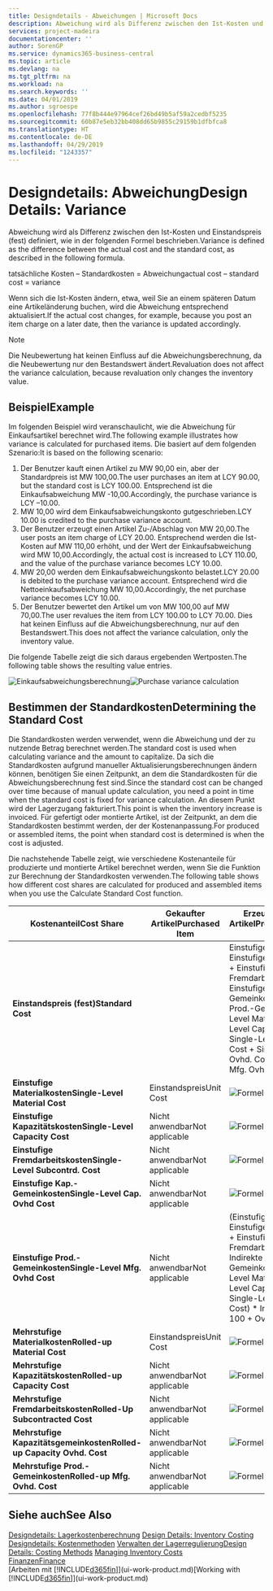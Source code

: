 ```yaml
---
title: Designdetails - Abweichungen | Microsoft Docs
description: Abweichung wird als Differenz zwischen den Ist-Kosten und Einstandspreis (fest) definiert, wie in der folgenden Formel beschrieben.
services: project-madeira
documentationcenter: ''
author: SorenGP
ms.service: dynamics365-business-central
ms.topic: article
ms.devlang: na
ms.tgt_pltfrm: na
ms.workload: na
ms.search.keywords: ''
ms.date: 04/01/2019
ms.author: sgroespe
ms.openlocfilehash: 77f8b444e97964cef26bd49b5af59a2cedbf5235
ms.sourcegitcommit: 60b87e5eb32bb408dd65b9855c29159b1dfbfca8
ms.translationtype: HT
ms.contentlocale: de-DE
ms.lasthandoff: 04/29/2019
ms.locfileid: "1243357"
---
```

# <a name="design-details-variance"></a><span data-ttu-id="7ff00-103">Designdetails: Abweichung</span><span class="sxs-lookup"><span data-stu-id="7ff00-103">Design Details: Variance</span></span>
<span data-ttu-id="7ff00-104">Abweichung wird als Differenz zwischen den Ist-Kosten und Einstandspreis (fest) definiert, wie in der folgenden Formel beschrieben.</span><span class="sxs-lookup"><span data-stu-id="7ff00-104">Variance is defined as the difference between the actual cost and the standard cost, as described in the following formula.</span></span>  

 <span data-ttu-id="7ff00-105">tatsächliche Kosten – Standardkosten = Abweichung</span><span class="sxs-lookup"><span data-stu-id="7ff00-105">actual cost – standard cost = variance</span></span>  

 <span data-ttu-id="7ff00-106">Wenn sich die Ist-Kosten ändern, etwa, weil Sie an einem späteren Datum eine Artikeländerung buchen, wird die Abweichung entsprechend aktualisiert.</span><span class="sxs-lookup"><span data-stu-id="7ff00-106">If the actual cost changes, for example, because you post an item charge on a later date, then the variance is updated accordingly.</span></span>  

> [!NOTE]  
>  <span data-ttu-id="7ff00-107">Die Neubewertung hat keinen Einfluss auf die Abweichungsberechnung, da die Neubewertung nur den Bestandswert ändert.</span><span class="sxs-lookup"><span data-stu-id="7ff00-107">Revaluation does not affect the variance calculation, because revaluation only changes the inventory value.</span></span>  

## <a name="example"></a><span data-ttu-id="7ff00-108">Beispiel</span><span class="sxs-lookup"><span data-stu-id="7ff00-108">Example</span></span>  
 <span data-ttu-id="7ff00-109">Im folgenden Beispiel wird veranschaulicht, wie die Abweichung für Einkaufsartikel berechnet wird.</span><span class="sxs-lookup"><span data-stu-id="7ff00-109">The following example illustrates how variance is calculated for purchased items.</span></span> <span data-ttu-id="7ff00-110">Die basiert auf dem folgenden Szenario:</span><span class="sxs-lookup"><span data-stu-id="7ff00-110">It is based on the following scenario:</span></span>  

1.  <span data-ttu-id="7ff00-111">Der Benutzer kauft einen Artikel zu MW 90,00 ein, aber der Standardpreis ist MW 100,00.</span><span class="sxs-lookup"><span data-stu-id="7ff00-111">The user purchases an item at LCY 90.00, but the standard cost is LCY 100.00.</span></span> <span data-ttu-id="7ff00-112">Entsprechend ist die Einkaufsabweichung MW -10,00.</span><span class="sxs-lookup"><span data-stu-id="7ff00-112">Accordingly, the purchase variance is LCY –10.00.</span></span>  
2.  <span data-ttu-id="7ff00-113">MW 10,00 wird dem Einkaufsabweichungskonto gutgeschrieben.</span><span class="sxs-lookup"><span data-stu-id="7ff00-113">LCY 10.00 is credited to the purchase variance account.</span></span>  
3.  <span data-ttu-id="7ff00-114">Der Benutzer erzeugt einen Artikel Zu-/Abschlag von MW 20,00.</span><span class="sxs-lookup"><span data-stu-id="7ff00-114">The user posts an item charge of LCY 20.00.</span></span> <span data-ttu-id="7ff00-115">Entsprechend werden die Ist-Kosten auf MW 110,00 erhöht, und der Wert der Einkaufsabweichung wird MW 10,00.</span><span class="sxs-lookup"><span data-stu-id="7ff00-115">Accordingly, the actual cost is increased to LCY 110.00, and the value of the purchase variance becomes LCY 10.00.</span></span>  
4.  <span data-ttu-id="7ff00-116">MW 20,00 werden dem Einkaufsabweichungskonto belastet.</span><span class="sxs-lookup"><span data-stu-id="7ff00-116">LCY 20.00 is debited to the purchase variance account.</span></span> <span data-ttu-id="7ff00-117">Entsprechend wird die Nettoeinkaufsabweichung MW 10,00.</span><span class="sxs-lookup"><span data-stu-id="7ff00-117">Accordingly, the net purchase variance becomes LCY 10.00.</span></span>  
5.  <span data-ttu-id="7ff00-118">Der Benutzer bewertet den Artikel um von MW 100,00 auf MW 70,00.</span><span class="sxs-lookup"><span data-stu-id="7ff00-118">The user revalues the item from LCY 100.00 to LCY 70.00.</span></span> <span data-ttu-id="7ff00-119">Dies hat keinen Einfluss auf die Abweichungsberechnung, nur auf den Bestandswert.</span><span class="sxs-lookup"><span data-stu-id="7ff00-119">This does not affect the variance calculation, only the inventory value.</span></span>  

 <span data-ttu-id="7ff00-120">Die folgende Tabelle zeigt die sich daraus ergebenden Wertposten.</span><span class="sxs-lookup"><span data-stu-id="7ff00-120">The following table shows the resulting value entries.</span></span>  

 <span data-ttu-id="7ff00-121">![Einkaufsabweichungsberechnung](media/design_details_inventory_costing_11_purchase_variance.png "Einkaufsabweichungsberechnung")</span><span class="sxs-lookup"><span data-stu-id="7ff00-121">![Purchase variance calculation](media/design_details_inventory_costing_11_purchase_variance.png "Purchase variance calculation")</span></span>  

## <a name="determining-the-standard-cost"></a><span data-ttu-id="7ff00-122">Bestimmen der Standardkosten</span><span class="sxs-lookup"><span data-stu-id="7ff00-122">Determining the Standard Cost</span></span>  
 <span data-ttu-id="7ff00-123">Die Standardkosten werden verwendet, wenn die Abweichung und der zu nutzende Betrag berechnet werden.</span><span class="sxs-lookup"><span data-stu-id="7ff00-123">The standard cost is used when calculating variance and the amount to capitalize.</span></span> <span data-ttu-id="7ff00-124">Da sich die Standardkosten aufgrund manueller Aktualisierungsberechnungen ändern können, benötigen Sie einen Zeitpunkt, an dem die Standardkosten für die Abweichungsberechnung fest sind.</span><span class="sxs-lookup"><span data-stu-id="7ff00-124">Since the standard cost can be changed over time because of manual update calculation, you need a point in time when the standard cost is fixed for variance calculation.</span></span> <span data-ttu-id="7ff00-125">An diesem Punkt wird der Lagerzugang fakturiert.</span><span class="sxs-lookup"><span data-stu-id="7ff00-125">This point is when the inventory increase is invoiced.</span></span> <span data-ttu-id="7ff00-126">Für gefertigt oder montierte Artikel, ist der Zeitpunkt, an dem die Standardkosten bestimmt werden, der der Kostenanpassung.</span><span class="sxs-lookup"><span data-stu-id="7ff00-126">For produced or assembled items, the point when standard cost is determined is when the cost is adjusted.</span></span>  

 <span data-ttu-id="7ff00-127">Die nachstehende Tabelle zeigt, wie verschiedene Kostenanteile für produzierte und montierte Artikel berechnet werden, wenn Sie die Funktion zur Berechnung der Standardkosten verwenden.</span><span class="sxs-lookup"><span data-stu-id="7ff00-127">The following table shows how different cost shares are calculated for produced and assembled items when you use the Calculate Standard Cost function.</span></span>  

|<span data-ttu-id="7ff00-128">Kostenanteil</span><span class="sxs-lookup"><span data-stu-id="7ff00-128">Cost Share</span></span>|<span data-ttu-id="7ff00-129">Gekaufter Artikel</span><span class="sxs-lookup"><span data-stu-id="7ff00-129">Purchased Item</span></span>|<span data-ttu-id="7ff00-130">Erzeugter/Montierter Artikel</span><span class="sxs-lookup"><span data-stu-id="7ff00-130">Produced/Assembled Item</span></span>|  
|----------------|--------------------|------------------------------|  
|<span data-ttu-id="7ff00-131">**Einstandspreis (fest)**</span><span class="sxs-lookup"><span data-stu-id="7ff00-131">**Standard Cost**</span></span>||<span data-ttu-id="7ff00-132">Einstufige Materialkosten + Einstufige Kapazitätskosten + Einstufige Fremdarbeitskosten + Einstufige Kap.-Gemeinkosten + Einstufige Prod.-Gemeinkosten</span><span class="sxs-lookup"><span data-stu-id="7ff00-132">Single-Level Material Cost + Single-Level Capacity Cost + Single-Level Subcontrd. Cost + Single-Level Cap. Ovhd. Cost + Single-Level Mfg. Ovhd. Cost</span></span>|  
|<span data-ttu-id="7ff00-133">**Einstufige Materialkosten**</span><span class="sxs-lookup"><span data-stu-id="7ff00-133">**Single-Level Material Cost**</span></span>|<span data-ttu-id="7ff00-134">Einstandspreis</span><span class="sxs-lookup"><span data-stu-id="7ff00-134">Unit Cost</span></span>|<span data-ttu-id="7ff00-135">![Formel 1](media/design_details_inventory_costing_11_equation_1.png "Formel 1")</span><span class="sxs-lookup"><span data-stu-id="7ff00-135">![Equation 1](media/design_details_inventory_costing_11_equation_1.png "Equation 1")</span></span>|  
|<span data-ttu-id="7ff00-136">**Einstufige Kapazitätskosten**</span><span class="sxs-lookup"><span data-stu-id="7ff00-136">**Single-Level Capacity Cost**</span></span>|<span data-ttu-id="7ff00-137">Nicht anwendbar</span><span class="sxs-lookup"><span data-stu-id="7ff00-137">Not applicable</span></span>|<span data-ttu-id="7ff00-138">![Formel 2](media/design_details_inventory_costing_11_equation_2.png "Formel 2")</span><span class="sxs-lookup"><span data-stu-id="7ff00-138">![Equation 2](media/design_details_inventory_costing_11_equation_2.png "Equation 2")</span></span>|  
|<span data-ttu-id="7ff00-139">**Einstufige Fremdarbeitskosten**</span><span class="sxs-lookup"><span data-stu-id="7ff00-139">**Single-Level Subcontrd. Cost**</span></span>|<span data-ttu-id="7ff00-140">Nicht anwendbar</span><span class="sxs-lookup"><span data-stu-id="7ff00-140">Not applicable</span></span>|<span data-ttu-id="7ff00-141">![Formel 3](media/design_details_inventory_costing_11_equation_3.png "Formel 3")</span><span class="sxs-lookup"><span data-stu-id="7ff00-141">![Equation 3](media/design_details_inventory_costing_11_equation_3.png "Equation 3")</span></span>|  
|<span data-ttu-id="7ff00-142">**Einstufige Kap.-Gemeinkosten**</span><span class="sxs-lookup"><span data-stu-id="7ff00-142">**Single-Level Cap. Ovhd Cost**</span></span>|<span data-ttu-id="7ff00-143">Nicht anwendbar</span><span class="sxs-lookup"><span data-stu-id="7ff00-143">Not applicable</span></span>|<span data-ttu-id="7ff00-144">![Formel 4](media/design_details_inventory_costing_11_equation_4.png "Formel 4")</span><span class="sxs-lookup"><span data-stu-id="7ff00-144">![Equation 4](media/design_details_inventory_costing_11_equation_4.png "Equation 4")</span></span>|  
|<span data-ttu-id="7ff00-145">**Einstufige Prod.-Gemeinkosten**</span><span class="sxs-lookup"><span data-stu-id="7ff00-145">**Single-Level Mfg. Ovhd Cost**</span></span>|<span data-ttu-id="7ff00-146">Nicht anwendbar</span><span class="sxs-lookup"><span data-stu-id="7ff00-146">Not applicable</span></span>|<span data-ttu-id="7ff00-147">(Einstufige Materialkosten + Einstufige Kapazitätskosten + Einstufige Fremdarbeitskosten) \* Indirekte Kosten %/100 + Gemeinkostensatz</span><span class="sxs-lookup"><span data-stu-id="7ff00-147">(Single-Level Material Cost + Single-Level Capacity Cost + Single-Level Subcontrd. Cost) \* Indirect Cost % / 100 + Overhead Rate</span></span>|  
|<span data-ttu-id="7ff00-148">**Mehrstufige Materialkosten**</span><span class="sxs-lookup"><span data-stu-id="7ff00-148">**Rolled-up Material Cost**</span></span>|<span data-ttu-id="7ff00-149">Einstandspreis</span><span class="sxs-lookup"><span data-stu-id="7ff00-149">Unit Cost</span></span>|<span data-ttu-id="7ff00-150">![Formel 5](media/design_details_inventory_costing_11_equation_5.png "Formel 5")</span><span class="sxs-lookup"><span data-stu-id="7ff00-150">![Equation 5](media/design_details_inventory_costing_11_equation_5.png "Equation 5")</span></span>|  
|<span data-ttu-id="7ff00-151">**Mehrstufige Kapazitätskosten**</span><span class="sxs-lookup"><span data-stu-id="7ff00-151">**Rolled-up Capacity Cost**</span></span>|<span data-ttu-id="7ff00-152">Nicht anwendbar</span><span class="sxs-lookup"><span data-stu-id="7ff00-152">Not applicable</span></span>|<span data-ttu-id="7ff00-153">![Formel 6](media/design_details_inventory_costing_11_equation_6.png "Formel 6")</span><span class="sxs-lookup"><span data-stu-id="7ff00-153">![Equation 6](media/design_details_inventory_costing_11_equation_6.png "Equation 6")</span></span>|  
|<span data-ttu-id="7ff00-154">**Mehrstufige Fremdarbeitskosten**</span><span class="sxs-lookup"><span data-stu-id="7ff00-154">**Rolled-Up Subcontracted Cost**</span></span>|<span data-ttu-id="7ff00-155">Nicht anwendbar</span><span class="sxs-lookup"><span data-stu-id="7ff00-155">Not applicable</span></span>|<span data-ttu-id="7ff00-156">![Formel 7](media/design_details_inventory_costing_11_equation_7.png "Formel 7")</span><span class="sxs-lookup"><span data-stu-id="7ff00-156">![Equation 7](media/design_details_inventory_costing_11_equation_7.png "Equation 7")</span></span>|  
|<span data-ttu-id="7ff00-157">**Mehrstufige Kapazitätsgemeinkosten**</span><span class="sxs-lookup"><span data-stu-id="7ff00-157">**Rolled-up Capacity Ovhd. Cost**</span></span>|<span data-ttu-id="7ff00-158">Nicht anwendbar</span><span class="sxs-lookup"><span data-stu-id="7ff00-158">Not applicable</span></span>|<span data-ttu-id="7ff00-159">![Formel 8](media/design_details_inventory_costing_11_equation_8.png "Formel 8")</span><span class="sxs-lookup"><span data-stu-id="7ff00-159">![Equation 8](media/design_details_inventory_costing_11_equation_8.png "Equation 8")</span></span>|  
|<span data-ttu-id="7ff00-160">**Mehrstufige Prod.-Gemeinkosten**</span><span class="sxs-lookup"><span data-stu-id="7ff00-160">**Rolled-up Mfg. Ovhd. Cost**</span></span>|<span data-ttu-id="7ff00-161">Nicht anwendbar</span><span class="sxs-lookup"><span data-stu-id="7ff00-161">Not applicable</span></span>|<span data-ttu-id="7ff00-162">![Formel 9](media/design_details_inventory_costing_11_equation_9.png "Formel 9")</span><span class="sxs-lookup"><span data-stu-id="7ff00-162">![Equation 9](media/design_details_inventory_costing_11_equation_9.png "Equation 9")</span></span>|  

## <a name="see-also"></a><span data-ttu-id="7ff00-163">Siehe auch</span><span class="sxs-lookup"><span data-stu-id="7ff00-163">See Also</span></span>  
 <span data-ttu-id="7ff00-164">[Designdetails: Lagerkostenberechnung](design-details-inventory-costing.md) </span><span class="sxs-lookup"><span data-stu-id="7ff00-164">[Design Details: Inventory Costing](design-details-inventory-costing.md) </span></span>  
 <span data-ttu-id="7ff00-165">[Designdetails: Kostenmethoden](design-details-costing-methods.md) [Verwalten der Lagerregulierung](finance-manage-inventory-costs.md)</span><span class="sxs-lookup"><span data-stu-id="7ff00-165">[Design Details: Costing Methods](design-details-costing-methods.md) [Managing Inventory Costs](finance-manage-inventory-costs.md)</span></span>  
 [<span data-ttu-id="7ff00-166">Finanzen</span><span class="sxs-lookup"><span data-stu-id="7ff00-166">Finance</span></span>](finance.md)  
 <span data-ttu-id="7ff00-167">[Arbeiten mit [!INCLUDE[d365fin](includes/d365fin_md.md)]](ui-work-product.md)</span><span class="sxs-lookup"><span data-stu-id="7ff00-167">[Working with [!INCLUDE[d365fin](includes/d365fin_md.md)]](ui-work-product.md)</span></span>
